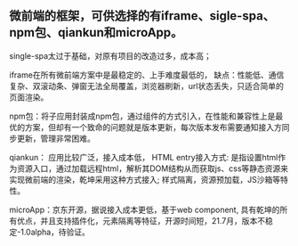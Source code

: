 ## 微前端的框架，可供选择的有iframe、sigle-spa、npm包、qiankun和microApp。

single-spa太过于基础，对原有项目的改造过多，成本高；

iframe在所有微前端方案中是最稳定的、上手难度最低的，
缺点：性能低、通信复杂、双滚动条、弹窗无法全局覆盖，浏览器刷新，url状态丢失，只适合简单的页面渲染。

npm包：将子应用封装成npm包，通过组件的方式引入，在性能和兼容性上是最优的方案，但却有一个致命的问题就是版本更新，每次版本发布需要通知接入方同步更新，管理非常困难。

qiankun：
应用比较广泛，接入成本低，
HTML entry接入方式: 是指设置html作为资源入口，通过加载远程html，解析其DOM结构从而获取js、css等静态资源来实现微前端的渲染，乾坤采用这种方式接入;
样式隔离，资源预加载，JS沙箱等特性。

microApp：京东开源，据说接入成本更低，基于web component, 具有乾坤的所有优点，并且支持插件化，元素隔离等特征，开源时间短，21.7月，版本不稳定-1.0alpha，待验证。


